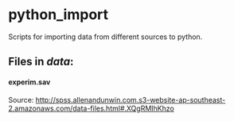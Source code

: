 # python_import
Scripts for importing data from different sources to python.

## Files in _data_:

#### **experim.sav**

Source: http://spss.allenandunwin.com.s3-website-ap-southeast-2.amazonaws.com/data-files.html#.XQgRMIhKhzo
